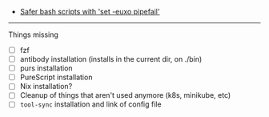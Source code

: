 - [Safer bash scripts with 'set -euxo pipefail'](https://vaneyckt.io/posts/safer_bash_scripts_with_set_euxo_pipefail/)

---

Things missing

- [ ] fzf
- [ ] antibody installation (installs in the current dir, on ./bin)
- [ ] purs installation
- [ ] PureScript installation
- [ ] Nix installation?
- [ ] Cleanup of things that aren't used anymore (k8s, minikube, etc)
- [ ] `tool-sync` installation and link of config file
